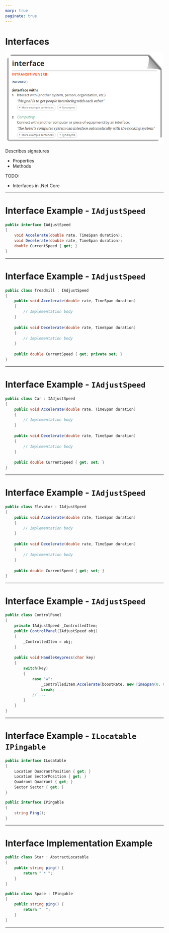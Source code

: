 ```yaml
---
marp: true
paginate: true
---
```


<style>
section { justify-content: flex-start; }
</style>

# Interfaces

[![bg right:65% fit](05/interface.png)](https://www.lexico.com/en/definition/interface)

Describes signatures

- Properties
- Methods


TODO:

- Interfaces in .Net Core


<!--
> **Dependency Inversion Principle**
>
> - Depend on abstractions, not on concretions
-->

----

# Interface Example - `IAdjustSpeed`

```csharp
public interface IAdjustSpeed
{
    void Accelerate(double rate, TimeSpan duration);
    void Decelerate(double rate, TimeSpan duration);
    double CurrentSpeed { get; }
}
```

----

# Interface Example - `IAdjustSpeed`

```csharp
public class Treadmill : IAdjustSpeed
{
    public void Accelerate(double rate, TimeSpan duration)
    {
        // Implementation body
    }

    public void Decelerate(double rate, TimeSpan duration)
    {
        // Implementation body
    }

    public double CurrentSpeed { get; private set; }
}
```

----

# Interface Example - `IAdjustSpeed`

```csharp
public class Car : IAdjustSpeed
{
    public void Accelerate(double rate, TimeSpan duration)
    {
        // Implementation body
    }

    public void Decelerate(double rate, TimeSpan duration)
    {
        // Implementation body
    }

    public double CurrentSpeed { get; set; }
}
```

----

# Interface Example - `IAdjustSpeed`

```csharp
public class Elevator : IAdjustSpeed
{
    public void Accelerate(double rate, TimeSpan duration)
    {
        // Implementation body
    }

    public void Decelerate(double rate, TimeSpan duration)
    {
        // Implementation body
    }

    public double CurrentSpeed { get; set; }
}
```

----

# Interface Example - `IAdjustSpeed`

```csharp
public class ControlPanel
{
    private IAdjustSpeed _ControlledItem;
    public ControlPanel(IAdjustSpeed obj)
    {
        _ControlledItem = obj;
    }

    public void HandleKeypress(char key)
    {
        switch(key)
        {
            case "w":
                _ControlledItem.Accelerate(boostRate, new TimeSpan(0, 0, 5));
                break;
            // ...
        }
    }
}
```

----

# Interface Example - `ILocatable` `IPingable`

```csharp
public interface ILocatable
{
    Location QuadrantPosition { get; }
    Location SectorPosition { get; }
    Quadrant Quadrant { get; }
    Sector Sector { get; }
}
```

```csharp
public interface IPingable
{
    string Ping();
}
```

----

# Interface Implementation Example

```csharp
public class Star : AbstractLocatable
{
    public string ping() {
        return " * ";
    }
}
```

```csharp
public class Space : IPingable
{
    public string ping() {
        return "  ";
    }
}
```

----